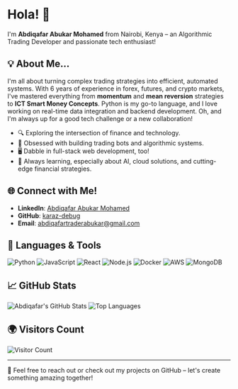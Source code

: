# Hola! 👋  
I'm **Abdiqafar Abukar Mohamed** from Nairobi, Kenya – an Algorithmic Trading Developer and passionate tech enthusiast!

## 💡 About Me...
I'm all about turning complex trading strategies into efficient, automated systems. With 6 years of experience in forex, futures, and crypto markets, I've mastered everything from **momentum** and **mean reversion** strategies to **ICT Smart Money Concepts**. Python is my go-to language, and I love working on real-time data integration and backend development. Oh, and I'm always up for a good tech challenge or a new collaboration!

- 🔍 Exploring the intersection of finance and technology.
- 🤖 Obsessed with building trading bots and algorithmic systems.
- 🖥️ Dabble in full-stack web development, too!
- 🌱 Always learning, especially about AI, cloud solutions, and cutting-edge financial strategies.

## 🌐 Connect with Me!
- **LinkedIn**: [Abdiqafar Abukar Mohamed](https://www.linkedin.com/in/abdiqafar-abukar-mohamed-)
- **GitHub**: [karaz-debug](https://github.com/karaz-debug)
- **Email**: [abdiqafartraderabukar@gmail.com](mailto:abdiqafartraderabukar@gmail.com)

## 🔧 Languages & Tools
![Python](https://img.shields.io/badge/Python-3776AB?style=for-the-badge&logo=python&logoColor=white)
![JavaScript](https://img.shields.io/badge/JavaScript-F7DF1E?style=for-the-badge&logo=javascript&logoColor=black)
![React](https://img.shields.io/badge/React-61DAFB?style=for-the-badge&logo=react&logoColor=black)
![Node.js](https://img.shields.io/badge/Node.js-339933?style=for-the-badge&logo=nodedotjs&logoColor=white)
![Docker](https://img.shields.io/badge/Docker-2496ED?style=for-the-badge&logo=docker&logoColor=white)
![AWS](https://img.shields.io/badge/AWS-232F3E?style=for-the-badge&logo=amazon-aws&logoColor=white)
![MongoDB](https://img.shields.io/badge/MongoDB-47A248?style=for-the-badge&logo=mongodb&logoColor=white)

## 📈 GitHub Stats
![Abdiqafar's GitHub Stats](https://github-readme-stats.vercel.app/api?username=karaz-debug&show_icons=true&theme=radical)
![Top Languages](https://github-readme-stats.vercel.app/api/top-langs/?username=karaz-debug&layout=compact&theme=radical)

## 🌍 Visitors Count
![Visitor Count](https://visitor-badge.laobi.icu/badge?page_id=karaz-debug.karaz-debug)

---

💬 Feel free to reach out or check out my projects on GitHub – let's create something amazing together!
